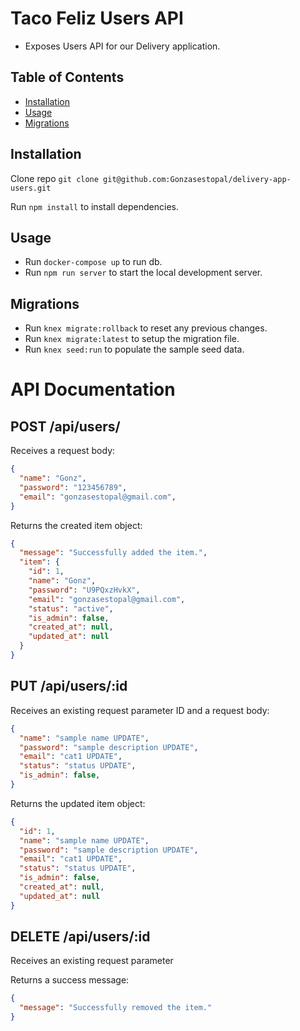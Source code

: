 # Taco Feliz Users API

- Exposes Users API for our Delivery application.

## Table of Contents

- [Installation](#installation)
- [Usage](#usage)
- [Migrations](#migrations)

## Installation
Clone repo `git clone git@github.com:Gonzasestopal/delivery-app-users.git`

Run `npm install` to install dependencies.

## Usage
- Run `docker-compose up` to run db.
- Run `npm run server` to start the local development server.

## Migrations

- Run `knex migrate:rollback` to reset any previous changes.
- Run `knex migrate:latest` to setup the migration file.
- Run `knex seed:run` to populate the sample seed data.

# API Documentation

## POST  /api/users/

Receives a request body:
```json
{
  "name": "Gonz",
  "password": "123456789",
  "email": "gonzasestopal@gmail.com",
}
```

Returns the created item object:
```json
{
  "message": "Successfully added the item.",
  "item": {
    "id": 1,
    "name": "Gonz",
    "password": "U9PQxzHvkX",
    "email": "gonzasestopal@gmail.com",
    "status": "active",
    "is_admin": false,
    "created_at": null,
    "updated_at": null
  }
}
```

## PUT  /api/users/:id

Receives an existing request parameter ID and a request body:
```json
{
  "name": "sample name UPDATE",
  "password": "sample description UPDATE",
  "email": "cat1 UPDATE",
  "status": "status UPDATE",
  "is_admin": false,
}
```

Returns the updated item object:
```json
{
  "id": 1,
  "name": "sample name UPDATE",
  "password": "sample description UPDATE",
  "email": "cat1 UPDATE",
  "status": "status UPDATE",
  "is_admin": false,
  "created_at": null,
  "updated_at": null
}
```

## DELETE  /api/users/:id

Receives an existing request parameter

Returns a success message:
```json
{
  "message": "Successfully removed the item."
}
```

